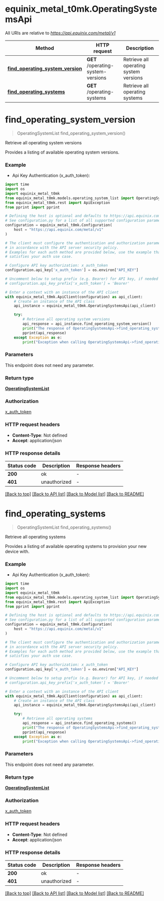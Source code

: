 # equinix_metal_t0mk.OperatingSystemsApi

All URIs are relative to *https://api.equinix.com/metal/v1*

Method | HTTP request | Description
------------- | ------------- | -------------
[**find_operating_system_version**](OperatingSystemsApi.md#find_operating_system_version) | **GET** /operating-system-versions | Retrieve all operating system versions
[**find_operating_systems**](OperatingSystemsApi.md#find_operating_systems) | **GET** /operating-systems | Retrieve all operating systems


# **find_operating_system_version**
> OperatingSystemList find_operating_system_version()

Retrieve all operating system versions

Provides a listing of available operating system versions.

### Example

* Api Key Authentication (x_auth_token):
```python
import time
import os
import equinix_metal_t0mk
from equinix_metal_t0mk.models.operating_system_list import OperatingSystemList
from equinix_metal_t0mk.rest import ApiException
from pprint import pprint

# Defining the host is optional and defaults to https://api.equinix.com/metal/v1
# See configuration.py for a list of all supported configuration parameters.
configuration = equinix_metal_t0mk.Configuration(
    host = "https://api.equinix.com/metal/v1"
)

# The client must configure the authentication and authorization parameters
# in accordance with the API server security policy.
# Examples for each auth method are provided below, use the example that
# satisfies your auth use case.

# Configure API key authorization: x_auth_token
configuration.api_key['x_auth_token'] = os.environ["API_KEY"]

# Uncomment below to setup prefix (e.g. Bearer) for API key, if needed
# configuration.api_key_prefix['x_auth_token'] = 'Bearer'

# Enter a context with an instance of the API client
with equinix_metal_t0mk.ApiClient(configuration) as api_client:
    # Create an instance of the API class
    api_instance = equinix_metal_t0mk.OperatingSystemsApi(api_client)

    try:
        # Retrieve all operating system versions
        api_response = api_instance.find_operating_system_version()
        print("The response of OperatingSystemsApi->find_operating_system_version:\n")
        pprint(api_response)
    except Exception as e:
        print("Exception when calling OperatingSystemsApi->find_operating_system_version: %s\n" % e)
```



### Parameters
This endpoint does not need any parameter.

### Return type

[**OperatingSystemList**](OperatingSystemList.md)

### Authorization

[x_auth_token](../README.md#x_auth_token)

### HTTP request headers

 - **Content-Type**: Not defined
 - **Accept**: application/json

### HTTP response details
| Status code | Description | Response headers |
|-------------|-------------|------------------|
**200** | ok |  -  |
**401** | unauthorized |  -  |

[[Back to top]](#) [[Back to API list]](../README.md#documentation-for-api-endpoints) [[Back to Model list]](../README.md#documentation-for-models) [[Back to README]](../README.md)

# **find_operating_systems**
> OperatingSystemList find_operating_systems()

Retrieve all operating systems

Provides a listing of available operating systems to provision your new device with.

### Example

* Api Key Authentication (x_auth_token):
```python
import time
import os
import equinix_metal_t0mk
from equinix_metal_t0mk.models.operating_system_list import OperatingSystemList
from equinix_metal_t0mk.rest import ApiException
from pprint import pprint

# Defining the host is optional and defaults to https://api.equinix.com/metal/v1
# See configuration.py for a list of all supported configuration parameters.
configuration = equinix_metal_t0mk.Configuration(
    host = "https://api.equinix.com/metal/v1"
)

# The client must configure the authentication and authorization parameters
# in accordance with the API server security policy.
# Examples for each auth method are provided below, use the example that
# satisfies your auth use case.

# Configure API key authorization: x_auth_token
configuration.api_key['x_auth_token'] = os.environ["API_KEY"]

# Uncomment below to setup prefix (e.g. Bearer) for API key, if needed
# configuration.api_key_prefix['x_auth_token'] = 'Bearer'

# Enter a context with an instance of the API client
with equinix_metal_t0mk.ApiClient(configuration) as api_client:
    # Create an instance of the API class
    api_instance = equinix_metal_t0mk.OperatingSystemsApi(api_client)

    try:
        # Retrieve all operating systems
        api_response = api_instance.find_operating_systems()
        print("The response of OperatingSystemsApi->find_operating_systems:\n")
        pprint(api_response)
    except Exception as e:
        print("Exception when calling OperatingSystemsApi->find_operating_systems: %s\n" % e)
```



### Parameters
This endpoint does not need any parameter.

### Return type

[**OperatingSystemList**](OperatingSystemList.md)

### Authorization

[x_auth_token](../README.md#x_auth_token)

### HTTP request headers

 - **Content-Type**: Not defined
 - **Accept**: application/json

### HTTP response details
| Status code | Description | Response headers |
|-------------|-------------|------------------|
**200** | ok |  -  |
**401** | unauthorized |  -  |

[[Back to top]](#) [[Back to API list]](../README.md#documentation-for-api-endpoints) [[Back to Model list]](../README.md#documentation-for-models) [[Back to README]](../README.md)

